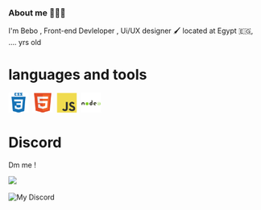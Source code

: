 ### About me 🧑🏻‍💻
I'm Bebo ,
Front-end Devleloper , Ui/UX designer 🖌
located at Egypt 🇪🇬, .... yrs old 

# languages and tools 
<div>
  
  <img src="https://github.com/devicons/devicon/blob/master/icons/css3/css3-plain-wordmark.svg"  title="CSS3" alt="CSS" width="40" height="40"/>&nbsp;
  <img src="https://github.com/devicons/devicon/blob/master/icons/html5/html5-original.svg" title="HTML5" alt="HTML" width="40" height="40"/>&nbsp;
  <img src="https://github.com/devicons/devicon/blob/master/icons/javascript/javascript-original.svg" title="JavaScript" alt="JavaScript" width="40" height="40"/>&nbsp;
  <img src="https://github.com/devicons/devicon/blob/master/icons/nodejs/nodejs-original-wordmark.svg" title="NodeJS" alt="NodeJS" width="40" height="40"/>&nbsp;
  
</div>

# Discord 
<div>
Dm me !

![](https://dcbadge.vercel.app/api/shield/897238854510211143?theme=full-presence)

![My Discord](https://discord-readme-badge.vercel.app/api?id=897238854510211143)
</div>
